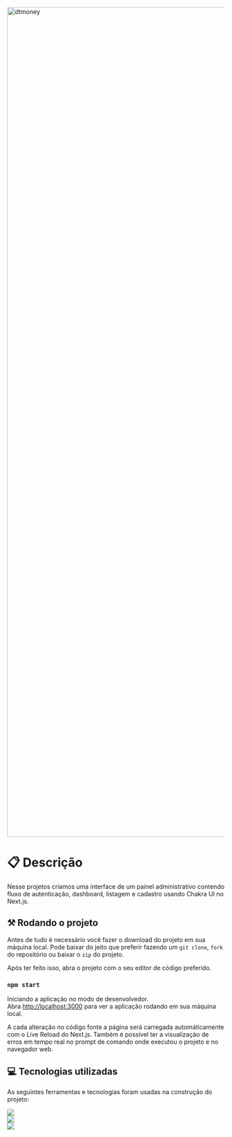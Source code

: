 <img width="1920" alt="dtmoney" src="https://user-images.githubusercontent.com/62813966/202717839-3f5dea2d-e722-439c-a62f-2d07622333f6.png">


# 📋 Descrição
Nesse projetos criamos uma interface de um painel administrativo contendo 
fluxo de autenticação, dashboard, listagem e cadastro usando Chakra UI no Next.js.

## ⚒️ Rodando o projeto
Antes de tudo é necessário você fazer o download do projeto em sua máquina local. Pode
baixar do jeito que preferir fazendo um `git clone`, `fork` do repositório ou baixar o `zip` do projeto. 

Após ter feito isso, abra o projeto com o seu editor de código preferido.

### `npm start`
Iniciando a aplicação no modo de desenvolvedor.\
Abra [http://localhost:3000](http://localhost:3000) para ver a aplicação rodando em sua
máquina local.

A cada alteração no código fonte a página será carregada automáticamente com o Live Reload do Next.js. 
Também é possível ter a visualização de erros em tempo real no prompt de comando onde executou o projeto e no navegador web.

## 💻 Tecnologias utilizadas
As seguintes ferramentas e tecnologias foram usadas na construção do projeto:

<img src="https://img.shields.io/static/v1?label=&message=Next.js&color=0d0d0e&style=for-the-badge&logo=next.js"/>\
<img src="https://img.shields.io/static/v1?label=&message=Chakra UI&color=0d0d0e&style=for-the-badge&logo=chakra-ui"/>\
<img src="https://img.shields.io/static/v1?label=&message=TypeScript&color=0d0d0e&style=for-the-badge&logo=typescript"/>
